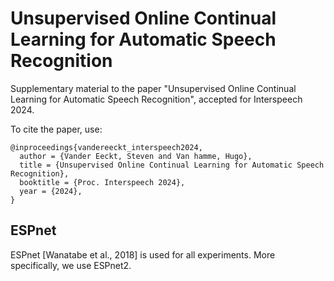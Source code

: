# Unsupervised Online Continual Learning for Automatic Speech Recognition
Supplementary material to the paper "Unsupervised Online Continual Learning for Automatic Speech Recognition", accepted for Interspeech 2024. 

To cite the paper, use:
```
@inproceedings{vandereeckt_interspeech2024,
  author = {Vander Eeckt, Steven and Van hamme, Hugo},  
  title = {Unsupervised Online Continual Learning for Automatic Speech Recognition},
  booktitle = {Proc. Interspeech 2024},
  year = {2024},  
}
```

## ESPnet

ESPnet [Wanatabe et al., 2018] is used for all experiments. More specifically, we use ESPnet2.


